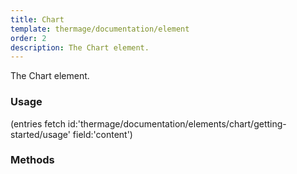 ```yaml
---
title: Chart
template: thermage/documentation/element
order: 2
description: The Chart element.
---
```


The Chart element.

### Usage

(entries fetch id:'thermage/documentation/elements/chart/getting-started/usage' field:'content')

### Methods